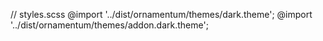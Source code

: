   // styles.scss
  @import '../dist/ornamentum/themes/dark.theme';
  @import '../dist/ornamentum/themes/addon.dark.theme';
